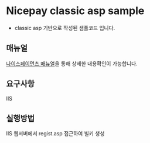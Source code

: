 # Nicepay classic asp sample
- classic asp 기반으로 작성된 샘플코드 입니다.

## 매뉴얼
[나이스페이먼츠 매뉴얼](https://github.com/nicepayments/nicepay-manual)을 통해 상세한 내용확인이 가능합니다.  

## 요구사항
IIS
 
## 실행방법
IIS 웹서버에서 regist.asp 접근하여 빌키 생성
